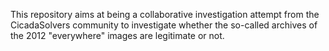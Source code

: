 This repository aims at being a collaborative investigation attempt from the CicadaSolvers community to investigate whether the so-called archives of the 2012 "everywhere" images are legitimate or not.

